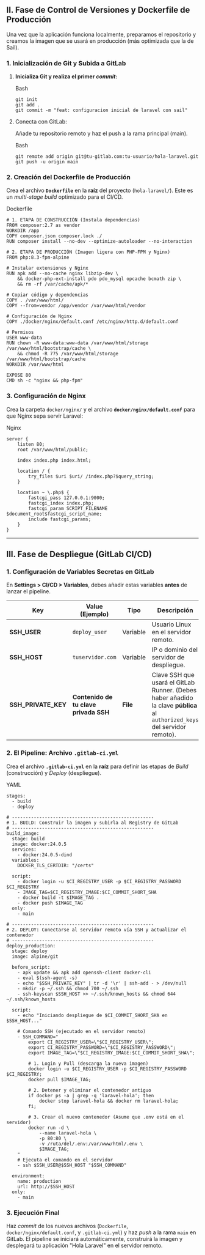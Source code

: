 
## II. Fase de Control de Versiones y Dockerfile de Producción

Una vez que la aplicación funciona localmente, preparamos el repositorio y creamos la imagen que se usará en producción (más optimizada que la de Sail).

### 1. Inicialización de Git y Subida a GitLab

1. **Inicializa Git y realiza el primer _commit_:**
    
    Bash
    
    ```
    git init
    git add .
    git commit -m "feat: configuracion inicial de laravel con sail"
    ```
    
2. Conecta con GitLab:
    
    Añade tu repositorio remoto y haz el push a la rama principal (main).
    
    Bash
    
    ```
    git remote add origin git@tu-gitlab.com:tu-usuario/hola-laravel.git
    git push -u origin main
    ```
    

### 2. Creación del Dockerfile de Producción

Crea el archivo **`Dockerfile`** en la **raíz** del proyecto (`hola-laravel/`). Este es un _multi-stage build_ optimizado para el CI/CD.

Dockerfile

```
# 1. ETAPA DE CONSTRUCCIÓN (Instala dependencias)
FROM composer:2.7 as vendor
WORKDIR /app
COPY composer.json composer.lock ./
RUN composer install --no-dev --optimize-autoloader --no-interaction

# 2. ETAPA DE PRODUCCIÓN (Imagen ligera con PHP-FPM y Nginx)
FROM php:8.3-fpm-alpine

# Instalar extensiones y Nginx
RUN apk add --no-cache nginx libzip-dev \
    && docker-php-ext-install pdo pdo_mysql opcache bcmath zip \
    && rm -rf /var/cache/apk/*

# Copiar código y dependencias
COPY . /var/www/html/
COPY --from=vendor /app/vendor /var/www/html/vendor

# Configuración de Nginx
COPY ./docker/nginx/default.conf /etc/nginx/http.d/default.conf

# Permisos
USER www-data
RUN chown -R www-data:www-data /var/www/html/storage /var/www/html/bootstrap/cache \
    && chmod -R 775 /var/www/html/storage /var/www/html/bootstrap/cache
WORKDIR /var/www/html

EXPOSE 80
CMD sh -c "nginx && php-fpm"
```

### 3. Configuración de Nginx

Crea la carpeta `docker/nginx/` y el archivo **`docker/nginx/default.conf`** para que Nginx sepa servir Laravel:

Nginx

```
server {
    listen 80;
    root /var/www/html/public;

    index index.php index.html;

    location / {
        try_files $uri $uri/ /index.php?$query_string;
    }

    location ~ \.php$ {
        fastcgi_pass 127.0.0.1:9000;
        fastcgi_index index.php;
        fastcgi_param SCRIPT_FILENAME $document_root$fastcgi_script_name;
        include fastcgi_params;
    }
}
```

---

## III. Fase de Despliegue (GitLab CI/CD)

### 1. Configuración de Variables Secretas en GitLab

En **Settings > CI/CD > Variables**, debes añadir estas variables **antes** de lanzar el pipeline.

|Key|Value (Ejemplo)|Tipo|Descripción|
|---|---|---|---|
|**SSH_USER**|`deploy_user`|Variable|Usuario Linux en el servidor remoto.|
|**SSH_HOST**|`tuservidor.com`|Variable|IP o dominio del servidor de despliegue.|
|**SSH_PRIVATE_KEY**|**Contenido de tu clave privada SSH**|**File**|Clave SSH que usará el GitLab Runner. (Debes haber añadido la clave **pública** al `authorized_keys` del servidor remoto).|

### 2. El Pipeline: Archivo `.gitlab-ci.yml`

Crea el archivo **`.gitlab-ci.yml`** en la **raíz** para definir las etapas de _Build_ (construcción) y _Deploy_ (despliegue).

YAML

```
stages:
  - build
  - deploy

# ----------------------------------------------------
# 1. BUILD: Construir la imagen y subirla al Registry de GitLab
# ----------------------------------------------------
build_image:
  stage: build
  image: docker:24.0.5
  services:
    - docker:24.0.5-dind
  variables:
    DOCKER_TLS_CERTDIR: "/certs"
  
  script:
    - docker login -u $CI_REGISTRY_USER -p $CI_REGISTRY_PASSWORD $CI_REGISTRY
    - IMAGE_TAG=$CI_REGISTRY_IMAGE:$CI_COMMIT_SHORT_SHA
    - docker build -t $IMAGE_TAG .
    - docker push $IMAGE_TAG
  only:
    - main

# ----------------------------------------------------
# 2. DEPLOY: Conectarse al servidor remoto vía SSH y actualizar el contenedor
# ----------------------------------------------------
deploy_production:
  stage: deploy
  image: alpine/git
  
  before_script:
    - apk update && apk add openssh-client docker-cli
    - eval $(ssh-agent -s)
    - echo "$SSH_PRIVATE_KEY" | tr -d '\r' | ssh-add - > /dev/null
    - mkdir -p ~/.ssh && chmod 700 ~/.ssh
    - ssh-keyscan $SSH_HOST >> ~/.ssh/known_hosts && chmod 644 ~/.ssh/known_hosts
  
  script:
    - echo "Iniciando despliegue de $CI_COMMIT_SHORT_SHA en $SSH_HOST..."
    
    # Comando SSH (ejecutado en el servidor remoto)
    - SSH_COMMAND="
        export CI_REGISTRY_USER=\"$CI_REGISTRY_USER\";
        export CI_REGISTRY_PASSWORD=\"$CI_REGISTRY_PASSWORD\";
        export IMAGE_TAG=\"$CI_REGISTRY_IMAGE:$CI_COMMIT_SHORT_SHA\";
        
        # 1. Login y Pull (descarga la nueva imagen)
        docker login -u $CI_REGISTRY_USER -p $CI_REGISTRY_PASSWORD $CI_REGISTRY;
        docker pull $IMAGE_TAG;

        # 2. Detener y eliminar el contenedor antiguo
        if docker ps -a | grep -q 'laravel-hola'; then
            docker stop laravel-hola && docker rm laravel-hola;
        fi;

        # 3. Crear el nuevo contenedor (Asume que .env está en el servidor)
        docker run -d \
            --name laravel-hola \
            -p 80:80 \
            -v /ruta/del/.env:/var/www/html/.env \
            $IMAGE_TAG;
    "
    # Ejecuta el comando en el servidor
    - ssh $SSH_USER@$SSH_HOST "$SSH_COMMAND"

  environment:
    name: production
    url: http://$SSH_HOST
  only:
    - main
```

### 3. Ejecución Final

Haz _commit_ de los nuevos archivos (`Dockerfile`, `docker/nginx/default.conf`, y `.gitlab-ci.yml`) y haz _push_ a la rama `main` en GitLab. El pipeline se iniciará automáticamente, construirá la imagen y desplegará tu aplicación "Hola Laravel" en el servidor remoto.